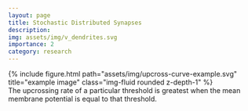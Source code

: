 ```yaml
---
layout: page
title: Stochastic Distributed Synapses
description:
img: assets/img/v_dendrites.svg
importance: 2
category: research
---
```



<div class="row">
    <div class="col-sm mt-3 mt-md-0">
        {% include figure.html path="assets/img/upcross-curve-example.svg" title="example image" class="img-fluid rounded z-depth-1" %}
    </div>
</div>
<div class="caption">
    The upcrossing rate of a particular threshold is greatest when the mean membrane potential is equal to that threshold.
</div>
